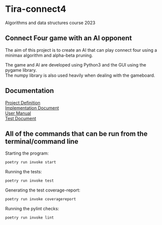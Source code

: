 # Tira-connect4
Algorithms and data structures course 2023

## Connect Four game with an AI opponent

The aim of this project is to create an AI that can play connect four using a minimax algorithm and alpha-beta pruning.

The game and AI are developed using Python3 and the GUI using the pygame library.
<br/>
The numpy library is also used heavily when dealing with the gameboard.

## Documentation

[Project Definition](https://github.com/Jusq17/Tira-connect4/blob/main/Documentation/project-definition.md)
<br/>
[Implementation Document]()
<br/>
[User Manual](https://github.com/Jusq17/Tira-connect4/blob/main/Documentation/user-manual.md)
<br/>
[Test Document](https://github.com/Jusq17/Tira-connect4/blob/main/Documentation/test-document.md)

## All of the commands that can be run from the terminal/command line

Starting the program:

```bash
poetry run invoke start
```
Running the tests:

```bash
poetry run invoke test
```
Generating the test coverage-report:

```bash
poetry run invoke coveragereport
```

Running the pylint checks:

```bash
poetry run invoke lint
```
